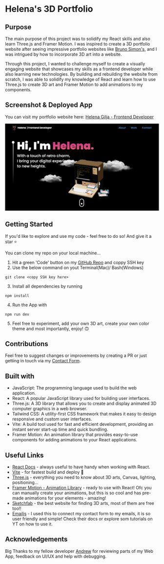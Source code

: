 # Helena's 3D Portfolio

## Purpose

The main purpose of this project was to solidify my React skills and also learn Three.js and Framer Motion. I was inspired to create a 3D portfolio website after seeing impressive portfolio websites like [Bruno Simon's](https://bruno-simon.com/), and I was intrigued by how to incorporate 3D art into a website.

Through this project, I wanted to challenge myself to create a visually engaging website that showcases my skills as a frontend developer while also learning new technologies. By building and rebuilding the website from scratch, I was able to solidify my knowledge of React and learn how to use Three.js to create 3D art and Framer Motion to add animations to my components.

## Screenshot & Deployed App

You can visit my portfolio website here: [Helena Gilja - Frontend Developer](https://helenagilja.com/)

![Portfolio Screenshot](./public/portfolio-sshot.png)

## Getting Started

If you'd like to explore and use my code - feel free to do so! And give it a star ⭐️

You can clone my repo on your local machine... 

1. Hit a green 'Code' button on my [GitHub Repo](https://github.com/cyberrie/helena-3D-portfolio) and coppy SSH key
2. Use the below command on yout Terminal(Mac)/ Bash(Windows)
```
git clone <copy SSH key here>
```
3. Install all dependencies by running 
```
npm install
```
4. Run the App with
```
npm run dev
```
5. Feel free to experiment, add your own 3D art, create your own color theme and most importantly, enjoy! 🙃

## Contributions

Feel free to suggest changes or improvements by creating a PR or just getting in touch via my [Contact Form](https://helenagilja.com/#contact).

## Built with

* JavaScript: The programming language used to build the web application.
* React: A popular JavaScript library used for building user interfaces.
* Three.js: A 3D library that allows you to create and display animated 3D computer graphics in a web browser.
* Tailwind CSS: A utility-first CSS framework that makes it easy to design responsive and custom user interfaces.
* Vite: A build tool used for fast and efficient development, providing an instant server start-up time and quick bundling.
* Framer Motion: An animation library that provides easy-to-use components for adding animations to your React applications.

## Useful Links

- [React Docs](https://react.dev/) - always useful to have handy when working with React. 
- [Vite](https://vitejs.dev/) - for fastest build and deploy 🤯
- [Three.js](https://threejs.org/) - everything you need to know about 3D arts, Canvas, lighting, positioning...
- [Framer Motion - Animation Library](https://www.framer.com/motion/) - ready to use with React! Ofc you can manually create your animations, but this is so cool and has pre-made animations for your elements - amazing!
- [Sketchfab](https://sketchfab.com/feed) - the best website for finding 3D arts, most of them are free too!! 
- [Emailjs](https://www.emailjs.com/) - I used this to connect my contact form to my emails, it is so user friendly and simple! Check their docs or explore som tutorials on YT on how to use it. 

## Acknowledgements 

Big Thanks to my fellow developer [Andrew](https://github.com/ALayendecker) for reviewing parts of my Web App, feedback on UI/UX and help with debugging. 